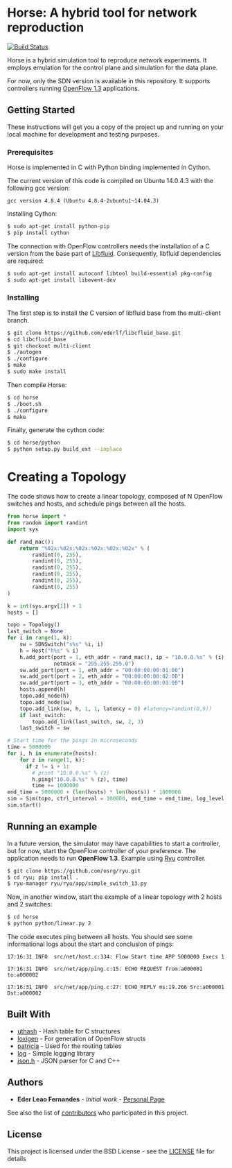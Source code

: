 # Horse: A hybrid tool for network reproduction

[![Build Status](https://travis-ci.org/ederlf/horse.svg?branch=master)](https://travis-ci.org/ederlf/horse)

Horse is a hybrid simulation tool to reproduce network experiments. 
It employs emulation for the control plane and simulation for the data plane.

For now, only the SDN version is available in this repository. It supports controllers
running [OpenFlow 1.3](https://www.opennetworking.org/images/stories/downloads/sdn-resources/onf-specifications/openflow/openflow-spec-v1.3.1.pdf) applications. 

## Getting Started

These instructions will get you a copy of the project up and running on your local machine for development and testing purposes. 

### Prerequisites

Horse is implemented in C with Python binding implemented in Cython.

The current version of this code is compiled on Ubuntu 14.0.4.3 with the following gcc version:
```
gcc version 4.8.4 (Ubuntu 4.8.4-2ubuntu1~14.04.3)
```

Installing Cython:

```bash
$ sudo apt-get install python-pip
$ pip install cython
```

The connection with OpenFlow controllers needs the installation of a C version from the base part of [Libfluid](http://opennetworkingfoundation.github.io/libfluid/). Consequently, libfluid dependencies are required:

```bash
$ sudo apt-get install autoconf libtool build-essential pkg-config
$ sudo apt-get install libevent-dev 

```

### Installing

The first step is to install the C version of libfluid base from the multi-client branch.

```bash
$ git clone https://github.com/ederlf/libcfluid_base.git
$ cd libcfluid_base
$ git checkout multi-client
$ ./autogen
$ ./configure
$ make
$ sudo make install
```

Then compile Horse:

```bash
$ cd horse
$ ./boot.sh
$ ./configure
$ make
```

Finally, generate the cython code:

```bash
$ cd horse/python
$ python setup.py build_ext --inplace
```

# Creating a Topology

The code shows how to create a linear topology, composed of N OpenFlow switches and hosts, and schedule pings between all the hosts. 

```python
from horse import *
from random import randint
import sys

def rand_mac():
    return "%02x:%02x:%02x:%02x:%02x:%02x" % (
        randint(0, 255),
        randint(0, 255),
        randint(0, 255),
        randint(0, 255),
        randint(0, 255),
        randint(0, 255)
)

k = int(sys.argv[1]) + 1
hosts = []

topo = Topology()
last_switch = None
for i in range(1, k):
    sw = SDNSwitch("s%s" %i, i)
    h = Host("h%s" % i)
    h.add_port(port = 1, eth_addr = rand_mac(), ip = "10.0.0.%s" % (i), 
               netmask = "255.255.255.0")
    sw.add_port(port = 1, eth_addr = "00:00:00:00:01:00")
    sw.add_port(port = 2, eth_addr = "00:00:00:00:02:00")
    sw.add_port(port = 3, eth_addr = "00:00:00:00:03:00")
    hosts.append(h)
    topo.add_node(h)
    topo.add_node(sw)
    topo.add_link(sw, h, 1, 1, latency = 0) #latency=randint(0,9))
    if last_switch:
        topo.add_link(last_switch, sw, 2, 3)
    last_switch = sw

# Start time for the pings in microseconds
time = 5000000
for i, h in enumerate(hosts):
    for z in range(1, k):
      if z != i + 1:
        # print "10.0.0.%s" % (z)
        h.ping("10.0.0.%s" % (z), time)
        time += 1000000
end_time = 5000000 + (len(hosts) * len(hosts)) * 1000000  
sim = Sim(topo, ctrl_interval = 100000, end_time = end_time, log_level = LogLevels.LOG_INFO)
sim.start()
```

## Running an example

In a future version, the simulator may have capabilities to start a controller, but for now, start the OpenFlow controller of your preference. The application needs to run **OpenFlow 1.3**. 
Example using [Ryu](https://github.com/osrg/ryu) controller.

```bash
$ git clone https://github.com/osrg/ryu.git
$ cd ryu; pip install .
$ ryu-manager ryu/ryu/app/simple_switch_13.py
```

Now, in another window, start the example of a linear topology with 2 hosts and 2 switches:

```bash
$ cd horse
$ python python/linear.py 2
```

The code executes ping between all hosts. You should see some informational logs about the start and conclusion of pings:

```
17:16:31 INFO  src/net/host.c:334: Flow Start time APP 5000000 Execs 1

17:16:31 INFO  src/net/app/ping.c:15: ECHO REQUEST from:a000001 to:a000002

17:16:31 INFO  src/net/app/ping.c:27: ECHO_REPLY ms:19.266 Src:a000001 Dst:a000002
```

## Built With

* [uthash](https://troydhanson.github.io/uthash/) - Hash table for C structures
* [loxigen](https://github.com/floodlight/loxigen) - For generation of OpenFlow structs
* [patricia](https://github.com/jsommers/pytricia) - Used for the routing tables
* [log](https://github.com/rxi/log.c) - Simple logging library
* [json.h](https://github.com/sheredom/json.h) - JSON parser for C and C++

## Authors

* **Eder Leao Fernandes** - *Initial work* - [Personal Page](http://www.eecs.qmul.ac.uk/~eleao/)

See also the list of [contributors](https://github.com/ederlf/horse/contributors) who participated in this project.

## License

This project is licensed under the BSD License - see the [LICENSE](https://github.com/ederlf/horse/docs/LICENSE) file for details

